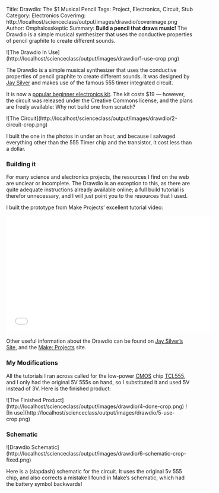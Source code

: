 Title: Drawdio: The $1 Musical Pencil
Tags: Project, Electronics, Circuit, Stub
Category: Electronics
Coverimg: http://localhost/scienceclass/output/images/drawdio/coverimage.png
Author: Omphalosskeptic
Summary: <strong>Build a pencil that draws music!</strong> The Drawdio is a simple musical synthesizer that uses the conductive properties of pencil graphite to create different sounds.

<span class="grayscale"> 
	![The Drawdio In Use](http://localhost/scienceclass/output/images/drawdio/1-use-crop.png)
</span>

The Drawdio is a simple musical synthesizer that uses the conductive properties of pencil graphite to create different sounds. It was designed by [Jay Silver](http://web.media.mit.edu/~silver/drawdio/) and makes use of the famous 555 timer integrated circuit. 

It is now a [popular beginner electronics kit](http://www.makershed.com/product_p/mkad12.htm). The kit costs $19 — however, the circuit was released under the Creative Commons license, and the plans are freely available: Why not build one from scratch?

<span class="grayscale"> 
	![The Circuit](http://localhost/scienceclass/output/images/drawdio/2-circuit-crop.png)
</span>

I built the one in the photos in under an hour, and because I salvaged everything other than the 555 Timer chip and the transistor, it cost less than a dollar.

### Building it

For many science and electronics projects, the resources I find on the web are unclear or incomplete. The Drawdio is an exception to this, as there are quite adequate instructions already available online; a full build tutorial is therefor unnecessary, and I will just point you to the resources that I used.

I built the prototype from Make Projects’ excellent tutorial video:

<span class="grayscale">
<iframe width="560" height="315" src="//www.youtube.com/embed/P4-Wl0W1004" frameborder="0" allowfullscreen></iframe>
</span>

Other useful information about the Drawdio can be found on [Jay Silver’s Site](http://web.media.mit.edu/~silver/drawdio/), and the [Make: Projects](http://makezine.com/projects/drawdio-musical-pencil/) site.

### My Modifications

All the tutorials I ran across called for the low-power [CMOS](http://en.wikipedia.org/wiki/Cmos) chip [TCL555](http://en.wikipedia.org/wiki/555_timer#Derivatives), and I only had the original 5V 555s on hand, so I substituted it and used 5V instead of 3V. Here is the finished product:

<span class="grayscale"> 
	![The Finished Product](http://localhost/scienceclass/output/images/drawdio/4-done-crop.png)
</span>

<span class="grayscale"> 
	![In use](http://localhost/scienceclass/output/images/drawdio/5-use-crop.png)
</span>

### Schematic

<span class="grayscale"> 
	![Drawdio Schematic](http://localhost/scienceclass/output/images/drawdio/6-schematic-crop-fixed.png)
</span>

Here is a (slapdash) schematic for the circuit. It uses the original 5v 555 chip, and also corrects a mistake I found in Make’s schematic, which had the battery symbol backwards!

